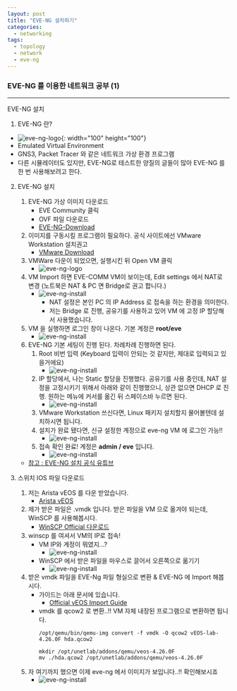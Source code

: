 ```yaml
---
layout: post
title: "EVE-NG 설치하기"
categories:
  - networking
tags:
  - topology
  - network
  - eve-ng
---
```


### EVE-NG 를 이용한 네트워크 공부 (1)

-----
EVE-NG 설치

1. EVE-NG 란?
  - ![eve-ng-logo](/image/eve-ng/eve-ng-logo.PNG){: width="100" height="100"}
  - Emulated Virtual Environment
  - GNS3, Packet Tracer 와 같은 네트워크 가상 환경 프로그램
  - 다른 시뮬레이터도 있지만, EVE-NG로 테스트한 양질의 글들이 많아 EVE-NG 를 한 번 사용해보려고 한다.

2. EVE-NG 설치  
    1. EVE-NG 가상 이미지 다운로드
        - EVE Community 클릭
        - OVF 파일 다운로드
        - [EVE-NG-Download](https://www.eve-ng.net/index.php/download/)
    2. 이미지를 구동시킬 프로그램이 필요하다. 공식 사이트에선 VMware Workstation 설치권고
        - [VMware Download](https://my.vmware.com/en/web/vmware/downloads/info/slug/desktop_end_user_computing/vmware_workstation_player/16_0)
    3. VMWare 다운이 되었으면, 실행시킨 뒤 Open VM 클릭
        - ![eve-ng-logo](/image/eve-ng/eve-install-00.PNG)
    4. VM Import 하면 EVE-COMM VM이 보이는데, Edit settings 에서 NAT로 변경 (노트북은 NAT & PC 면 Bridge로 권고 합니다.)
        - ![eve-ng-install](/image/eve-ng/eve-install-00_01.PNG)
            - NAT 설정은 본인 PC 의 IP Address 로 접속을 하는 환경을 의미한다.
            - 저는 Bridge 로 진행, 공유기를 사용하고 있어 VM 에 고정 IP 할당해서 사용했습니다.
    5. VM 을 실행하면 로그인 창이 나온다. 기본 계정은 **root/eve**
        - ![eve-ng-install](/image/eve-ng/eve-install-01.PNG)
    6. EVE-NG 기본 세팅이 진행 된다. 차례차례 진행하면 된다.
        1. Root 비번 입력 (Keyboard 입력이 안되는 것 같지만, 제대로 입력되고 있을거에요)
            - ![eve-ng-install](/image/eve-ng/eve-install-02.PNG)
        2. IP 할당에서, 나는 Static 할당을 진행했다. 공유기를 사용 중인데, NAT 설정을 고정시키기 위해서 아래와 같이 진행했으니, 상관 없으면 DHCP 로 진행. 원하는 메뉴에 커서를 옮긴 뒤 스페이스바 누르면 된다.
            - ![eve-ng-install](/image/eve-ng/eve-install-03.PNG)
        3. VMware Workstation 쓰신다면, Linux 패키지 설치할지 물어볼텐데 설치하시면 됩니다.
        4. 설치가 완료 됐다면, 신규 설정한 계정으로 eve-ng VM 에 로그인 가능!!
            - ![eve-ng-install](/image/eve-ng/eve-install-05.PNG)
        5. 접속 확인 완료! 계정은 **admin / eve** 입니다.
            - ![eve-ng-install](/image/eve-ng/eve-install-06.PNG)
    - [참고 : EVE-NG 설치 공식 유튜브](https://www.youtube.com/watch?v=FDbgTlr-tnw)  

3. 스위치 IOS 파일 다운로드
    1. 저는 Arista vEOS 를 다운 받았습니다.
        - [Arista vEOS](https://www.arista.com/en/support/software-download)
    2. 제가 받은 파일은 .vmdk 입니다. 받은 파일을 VM 으로 옮겨야 되는데, WinSCP 를 사용해봅시다.
        - [WinSCP Official 다운로드](https://winscp.net/eng/download.php)
    3. winscp 를 여셔서 VM의 IP로 접속!
        - VM IP와 계정이 뭐였지...?
            - ![eve-ng-install](/image/eve-ng/eve-install-07.PNG)
        - WinSCP 에서 받은 파일을 마우스로 끌어서 오른쪽으로 옮기기
            - ![eve-ng-install](/image/eve-ng/eve-install-08.PNG)
    4. 받은 vmdk 파일을 EVE-Ng 파일 형실으로 변환 & EVE-NG 에 Import 해봅시다.
        - 가이드는 아래 문서에 있습니다.
            - [Official vEOS Import Guide](https://www.eve-ng.net/index.php/documentation/howtos/howto-add-arista-veos/)
        - vmdk 를 qcow2 로 변환..!! VM 자체 내장된 프로그램으로 변환하면 됩니다.
            ```
            /opt/qemu/bin/qemu-img convert -f vmdk -O qcow2 vEOS-lab-4.26.0F hda.qcow2
            
            mkdir /opt/unetlab/addons/qemu/veos-4.26.0F
            mv ./hda.qcow2 /opt/unetlab/addons/qemu/veos-4.26.0F
            ```
    5. 자 여기까지 했으면 이제 eve-ng 에서 이미지가 보입니다..!! 확인해보시죠
        - ![eve-ng-install](/image/eve-ng/eve-install-09.PNG)


